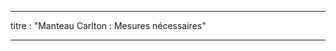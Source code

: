 - - -
titre : "Manteau Carlton : Mesures nécessaires"
- - -

<PatternMeasurements pattern='carlton' />
